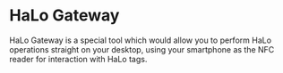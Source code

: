 # HaLo Gateway

HaLo Gateway is a special tool which would allow you to perform HaLo operations straight on your desktop,
using your smartphone as the NFC reader for interaction with HaLo tags.
